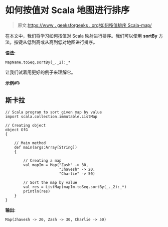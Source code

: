 # 如何按值对 Scala 地图进行排序

> 原文:[https://www . geeksforgeeks . org/如何按值排序 Scala-map/](https://www.geeksforgeeks.org/how-to-sort-a-scala-map-by-value/)

在本文中，我们将学习如何按值对 Scala 映射进行排序。我们可以使用 **sortBy** 方法，按键从低到高或从高到低对地图进行排序。

**语法:**

```
MapName.toSeq.sortBy(_._2):_*
```

让我们试着用更好的例子来理解它。

**示例#1:**

## 斯卡拉

```
// Scala program to sort given map by value
import scala.collection.immutable.ListMap

// Creating object
object GfG
{

    // Main method
    def main(args:Array[String])
    {

        // Creating a map
        val mapIm = Map("Zash" -> 30,
                        "Jhavesh" -> 20,
                        "Charlie" -> 50)

        // Sort the map by value
        val res = ListMap(mapIm.toSeq.sortBy(_._2):_*)
        println(res)
    }
}
```

**输出:**

```
Map(Jhavesh -> 20, Zash -> 30, Charlie -> 50)
```
